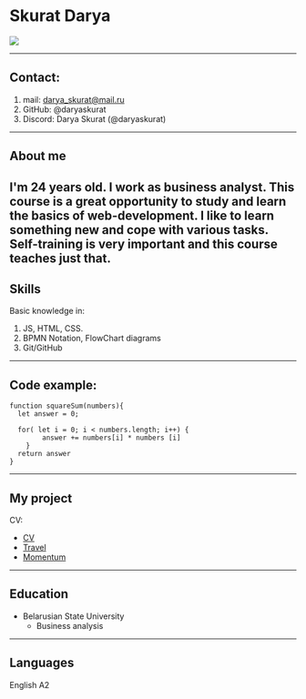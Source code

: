 # Skurat Darya

![](https://sun9-27.userapi.com/c639328/v639328006/1369a/eAWGUk8Pa04.jpg)

---
## Contact:
1. mail: darya_skurat@mail.ru
2. GitHub: @daryaskurat
3. Discord: Darya Skurat (@daryaskurat)
---
## About me
I'm 24 years old. I work as business analyst.
This course is a great opportunity to study and learn the basics of web-development. 
I like to learn something new and cope with various tasks. Self-training is very important and this course teaches just that.
---
## Skills 
Basic knowledge in: 
1. JS, HTML, CSS.
2. BPMN Notation, FlowChart diagrams
3. Git/GitHub
---
## Code example:

```
function squareSum(numbers){
  let answer = 0;
  
  for( let i = 0; i < numbers.length; i++) {
        answer += numbers[i] * numbers [i]
    }  
  return answer
}
``` 
---
## My project
CV: 
* [CV](https://github.com/daryaskurat/rsschool-cv/edit/gh-pages/cv.md)
* [Travel]( https://rolling-scopes-school.github.io/daryaskurat-JSFEPRESCHOOL2022Q2/travel/)
* [Momentum](https://github.com/rolling-scopes-school/daryaskurat-JSFEPRESCHOOL2022Q2/pull/15)
---
## Education
* Belarusian State University
    + Business analysis
---
## Languages
English A2